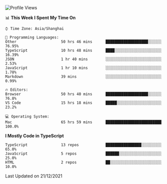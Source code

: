 <!--START_SECTION:waka-->
![Profile Views](http://img.shields.io/badge/Profile%20Views-6-blue)

📊 **This Week I Spent My Time On** 

```text
⌚︎ Time Zone: Asia/Shanghai

💬 Programming Languages: 
Other                    50 hrs 46 mins      ███████████████████░░░░░░   76.95% 
TypeScript               10 hrs 48 mins      ████░░░░░░░░░░░░░░░░░░░░░   16.39% 
JSON                     1 hr 40 mins        ░░░░░░░░░░░░░░░░░░░░░░░░░   2.53% 
JavaScript               1 hr 10 mins        ░░░░░░░░░░░░░░░░░░░░░░░░░   1.78% 
Markdown                 39 mins             ░░░░░░░░░░░░░░░░░░░░░░░░░   0.99%

🔥 Editors: 
Browser                  50 hrs 40 mins      ███████████████████░░░░░░   76.8% 
VS Code                  15 hrs 18 mins      █████░░░░░░░░░░░░░░░░░░░░   23.2%

💻 Operating System: 
Mac                      65 hrs 59 mins      █████████████████████████   100.0%

```

**I Mostly Code in TypeScript** 

```text
TypeScript               13 repos            ████████████████░░░░░░░░░   65.0% 
JavaScript               5 repos             ██████░░░░░░░░░░░░░░░░░░░   25.0% 
HTML                     2 repos             ██░░░░░░░░░░░░░░░░░░░░░░░   10.0%

```



 Last Updated on 21/12/2021
<!--END_SECTION:waka-->
